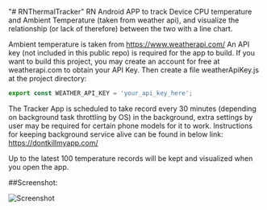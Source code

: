 "# RNThermalTracker" 
RN Android APP to track Device CPU temperature and Ambient Temperature (taken from weather api), and visualize the relationship (or lack of therefore) between the two with a line chart.

Ambient temperature is taken from https://www.weatherapi.com/
An API key (not included in this public repo) is required for the app to build.
If you want to build this project, you may create an account for free at weatherapi.com to obtain your API Key.
Then create a file weatherApiKey.js at the project directory:
```Javascript
export const WEATHER_API_KEY = 'your_api_key_here';
```

The Tracker App is scheduled to take record every 30 minutes (depending on background task throttling by OS) in the background, extra settings by user may be required for certain phone models for it to work.
Instructions for keeping background service alive can be found in below link:
https://dontkillmyapp.com/

Up to the latest 100 temperature records will be kept and visualized when you open the app.

##Screenshot:

![Screenshot](https://www.akashangames.com/img/ThermalTracker.jpg)